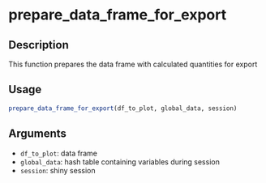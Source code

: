 # prepare_data_frame_for_export

## Description

This function prepares the data frame with calculated quantities for export

## Usage

```r
prepare_data_frame_for_export(df_to_plot, global_data, session)
```

## Arguments

* `df_to_plot`: data frame
* `global_data`: hash table containing variables during session
* `session`: shiny session


